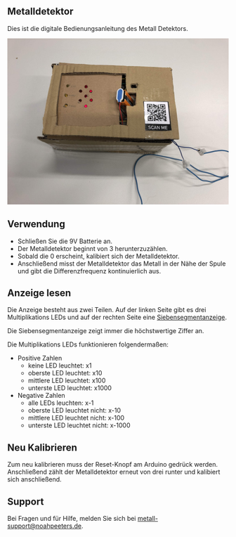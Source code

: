 ## Metalldetektor

Dies ist die digitale Bedienungsanleitung des Metall Detektors.

![Bild](metalldetektor.jpg)

## Verwendung

- Schließen Sie die 9V Batterie an.
- Der Metalldetektor beginnt von 3 herunterzuzählen.
- Sobald die 0 erscheint, kalibiert sich der Metalldetektor.
- Anschließend misst der Metalldetektor das Metall in der Nähe der Spule und gibt die Differenzfrequenz kontinuierlich aus.

## Anzeige lesen

Die Anzeige besteht aus zwei Teilen. Auf der linken Seite gibt es drei Multiplikations LEDs und auf der rechten Seite eine [Siebensegmentanzeige](https://de.wikipedia.org/wiki/Segmentanzeige).

Die Siebensegmentanzeige zeigt immer die höchstwertige Ziffer an.

Die Multiplikations LEDs funktionieren folgendermaßen:

- Positive Zahlen
    - keine LED leuchtet: x1
    - oberste LED leuchtet: x10
    - mittlere LED leuchtet: x100
    - unterste LED leuchtet: x1000
- Negative Zahlen
    - alle LEDs leuchten: x-1
    - oberste LED leuchtet nicht: x-10
    - mittlere LED leuchtet nicht: x-100
    - unterste LED leuchtet nicht: x-1000

## Neu Kalibrieren

Zum neu kalibrieren muss der Reset-Knopf am Arduino gedrück werden. Anschließend zählt der Metalldetektor erneut von drei runter und kalibiert sich anschließend.

## Support

Bei Fragen und für Hilfe, melden Sie sich bei [metall-support@noahpeeters.de](mailto:metall-support@noahpeeters.de).
